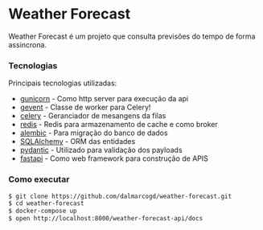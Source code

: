 # Weather Forecast
Weather Forecast é um projeto que consulta previsões do tempo de forma assincrona.

### Tecnologias
Principais tecnologias utilizadas:
* [gunicorn] - Como http server para execução da api
* [gevent] - Classe de worker para Celery!
* [celery] - Geranciador de mesangens da filas
* [redis] - Redis para armazenamento de cache e como broker
* [alembic] - Para migração do banco de dados
* [SQLAlchemy] - ORM das entidades
* [pydantic] - Utilizado para validação dos payloads
* [fastapi] - Como web framework para construção de APIS

### Como executar

```sh
$ git clone https://github.com/dalmarcogd/weather-forecast.git
$ cd weather-forecast
$ docker-compose up
$ open http://localhost:8000/weather-forecast-api/docs
```

   [gunicorn]: <https://github.com/joemccann/dillinger.git>
   [gevent]: <https://github.com/gevent/gevent>
   [celery]: <http://daringfireball.net>
   [redis]: <https://pypi.org/project/redis/>
   [alembic]: <https://alembic.sqlalchemy.org/en/latest/>
   [SQLAlchemy]: <https://www.sqlalchemy.org/>
   [pydantic]: <https://pydantic-docs.helpmanual.io/>
   [fastapi]: <https://fastapi.tiangolo.com/>
   
   